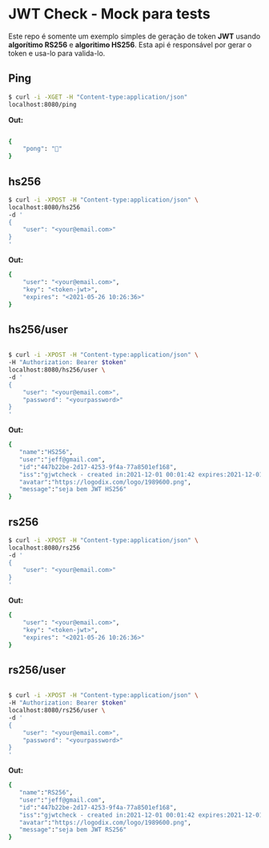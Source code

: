 # JWT Check - Mock para tests 

Este repo é somente um exemplo simples de geração de token **JWT** usando **algorítimo RS256** e **algoritimo HS256**.
Esta api é responsável por gerar o token e usa-lo para valida-lo.

## Ping
```bash
$ curl -i -XGET -H "Content-type:application/json" 
localhost:8080/ping

```

**Out:**
```bash

{
    "pong": "🏓"
}

```

## hs256
```bash
$ curl -i -XPOST -H "Content-type:application/json" \
localhost:8080/hs256
-d '
{
    "user": "<your@email.com>"
}
'

```

**Out:**
```bash
{
    "user": "<your@email.com>",
    "key": "<token-jwt>",
    "expires": "<2021-05-26 10:26:36>"
}

```

## hs256/user
```bash

$ curl -i -XPOST -H "Content-type:application/json" \
-H "Authorization: Bearer $token" 
localhost:8080/hs256/user \
-d '
{
    "user": "<your@email.com>",
    "password": "<yourpassword>"
}
'

```

**Out:**
```bash
{
   "name":"HS256",
   "user":"jeff@gmail.com",
   "id":"447b22be-2d17-4253-9f4a-77a8501ef168",
   "iss":"gjwtcheck - created in:2021-12-01 00:01:42 expires:2021-12-01 00:05:42",
   "avatar":"https://logodix.com/logo/1989600.png",
   "message":"seja bem JWT HS256"
}

```

## rs256
```bash
$ curl -i -XPOST -H "Content-type:application/json" \
localhost:8080/rs256
-d '
{
    "user": "<your@email.com>"
}
'

```

**Out:**
```bash
{
    "user": "<your@email.com>",
    "key": "<token-jwt>",
    "expires": "<2021-05-26 10:26:36>"
}

```

## rs256/user
```bash

$ curl -i -XPOST -H "Content-type:application/json" \
-H "Authorization: Bearer $token" 
localhost:8080/rs256/user \
-d '
{
    "user": "<your@email.com>",
    "password": "<yourpassword>"
}
'

```

**Out:**
```bash
{
   "name":"RS256",
   "user":"jeff@gmail.com",
   "id":"447b22be-2d17-4253-9f4a-77a8501ef168",
   "iss":"gjwtcheck - created in:2021-12-01 00:01:42 expires:2021-12-01 00:05:42",
   "avatar":"https://logodix.com/logo/1989600.png",
   "message":"seja bem JWT RS256"
}

```
